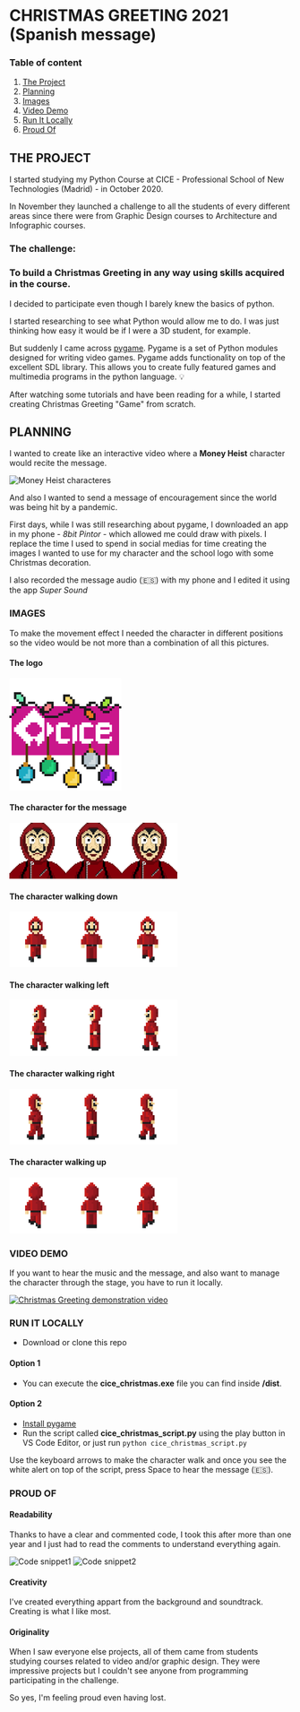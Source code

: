 # CHRISTMAS GREETING 2021 (Spanish message)

### Table of content

1. [The Project](#project)
2. [Planning](#planning)
3. [Images](#images)
4. [Video Demo](#video)
5. [Run It Locally](#howtorun)
6. [Proud Of](proudof)


## THE PROJECT <a name="project"></a>

I started studying my Python Course at CICE - Professional School of New Technologies (Madrid) - in October 2020.

In November they launched a challenge to all the students of every different areas since there were from Graphic Design courses to Architecture and Infographic courses. 

### The challenge: 
### To build a Christmas Greeting in any way using skills acquired in the course.

I decided to participate even though I barely knew the basics of python.

I started researching to see what Python would allow me to do. I was just thinking how easy it would be if I were a 3D student, for example.

But suddenly I came across [pygame](https://www.pygame.org/news). Pygame is a set of Python modules designed for writing video games. Pygame adds functionality on top of the excellent SDL library. This allows you to create fully featured games and multimedia programs in the python language. 💡

After watching some tutorials and have been reading for a while, I started creating Christmas Greeting "Game" from scratch.

## PLANNING <a name="planning"></a>

I wanted to create like an interactive video where a **Money Heist** character would recite the message.


![Money Heist characteres](https://images.newindianexpress.com/uploads/user/imagelibrary/2021/12/6/w900X450/MH5-.jpg?w=640&dpr=1.3)


And also I wanted to send a message of encouragement since the world was being hit by a pandemic.

First days, while I was still researching about pygame, I downloaded an app in my phone - *8bit Pintor* - which allowed me could draw with pixels. I replace the time I used to spend in social medias for time creating the images I wanted to use for my character and the school logo with some Christmas decoration.

I also recorded the message audio (🇪🇸) with my phone and I edited it using the app *Super Sound*


### IMAGES <a name="images"></a>

To make the movement effect I needed the character in different positions so the video would be not more than a combination of all this pictures.

#### The logo
<img src="./dist/data/images/cice_christmas.png" width="200px">

#### The character for the message
<img src="./dist/data/images/dali.png" width="100px"><img src="./dist/data/images/dali2.png" width="100px"><img src="./dist/data/images/dali3.png" width="100px">

#### The character walking down
<img src="./dist/data/images/dali_down1.png" width="100px"><img src="./dist/data/images/dali_down2.png" width="100px"><img src="./dist/data/images/dali_down3.png" width="100px">

#### The character walking left
<img src="./dist/data/images/dali_left1.png" width="100px"><img src="./dist/data/images/dali_left2.png" width="100px"><img src="./dist/data/images/dali_left3.png" width="100px">

#### The character walking right
<img src="./dist/data/images/dali_right1.png" width="100px"><img src="./dist/data/images/dali_right2.png" width="100px"><img src="./dist/data/images/dali_right3.png" width="100px">

#### The character walking up
<img src="./dist/data/images/dali_up1.png" width="100px"><img src="./dist/data/images/dali_up2.png" width="100px"><img src="./dist/data/images/dali_up3.png" width="100px">

### VIDEO DEMO <a name="video"></a>

If you want to hear the music and the message, and also want to manage the character through the stage, you have to run it locally.

[![Christmas Greeting demonstration video](http://img.youtube.com/vi/QR_Qe8kdKeM/0.jpg)](http://www.youtube.com/watch?v=QR_Qe8kdKeM)


### RUN IT LOCALLY <a name="howtorun"></a>

- Download or clone this repo

#### Option 1
- You can execute the **cice_christmas.exe** file you can find inside **/dist**.

#### Option 2
- [Install pygame](https://www.pygame.org/wiki/GettingStarted)
- Run the script called **cice_christmas_script.py** using the play button in VS Code Editor, or just run `python cice_christmas_script.py`

Use the keyboard arrows to make the character walk and once you see the white alert on top of the script, press Space to hear the message (🇪🇸).


### PROUD OF <a name="proudof"></a>

#### Readability

Thanks to have a clear and commented code, I took this after more than one year and I just had to read the comments to understand everything again.

![Code snippet1](https://i.ibb.co/3CVRm0D/2022-06-27-14.png)
![Code snippet2](https://i.ibb.co/CMTV415/2022-06-27-13.png)


#### Creativity

I've created everything appart from the background and soundtrack. Creating is what I like most.


#### Originality

When I saw everyone else projects, all of them came from students studying courses related to video and/or graphic design. They were impressive projects but I couldn't see anyone from programming participating in the challenge.

So yes, I'm feeling proud even having lost.
